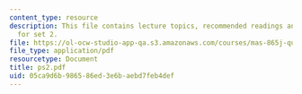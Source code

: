 ```yaml
---
content_type: resource
description: This file contains lecture topics, recommended readings and problems
  for set 2.
file: https://ol-ocw-studio-app-qa.s3.amazonaws.com/courses/mas-865j-quantum-information-science-spring-2006/05ca9d6b986586ed3e6baebd7feb4def_ps2.pdf
file_type: application/pdf
resourcetype: Document
title: ps2.pdf
uid: 05ca9d6b-9865-86ed-3e6b-aebd7feb4def
---
```

